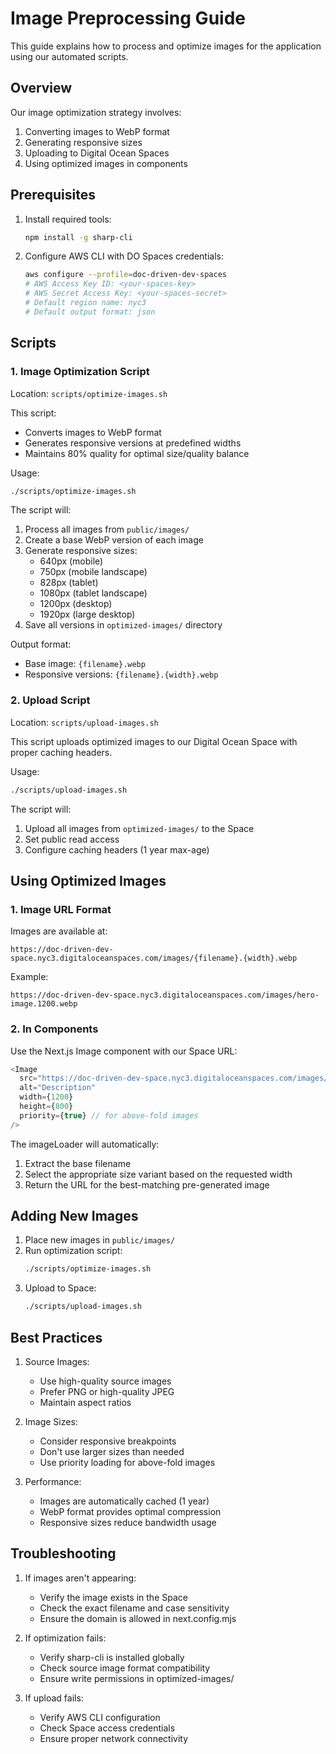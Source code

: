# Image Preprocessing Guide

This guide explains how to process and optimize images for the application using our automated scripts.

## Overview

Our image optimization strategy involves:
1. Converting images to WebP format
2. Generating responsive sizes
3. Uploading to Digital Ocean Spaces
4. Using optimized images in components

## Prerequisites

1. Install required tools:
   ```bash
   npm install -g sharp-cli
   ```

2. Configure AWS CLI with DO Spaces credentials:
   ```bash
   aws configure --profile=doc-driven-dev-spaces
   # AWS Access Key ID: <your-spaces-key>
   # AWS Secret Access Key: <your-spaces-secret>
   # Default region name: nyc3
   # Default output format: json
   ```

## Scripts

### 1. Image Optimization Script
Location: `scripts/optimize-images.sh`

This script:
- Converts images to WebP format
- Generates responsive versions at predefined widths
- Maintains 80% quality for optimal size/quality balance

Usage:
```bash
./scripts/optimize-images.sh
```

The script will:
1. Process all images from `public/images/`
2. Create a base WebP version of each image
3. Generate responsive sizes:
   - 640px (mobile)
   - 750px (mobile landscape)
   - 828px (tablet)
   - 1080px (tablet landscape)
   - 1200px (desktop)
   - 1920px (large desktop)
4. Save all versions in `optimized-images/` directory

Output format:
- Base image: `{filename}.webp`
- Responsive versions: `{filename}.{width}.webp`

### 2. Upload Script
Location: `scripts/upload-images.sh`

This script uploads optimized images to our Digital Ocean Space with proper caching headers.

Usage:
```bash
./scripts/upload-images.sh
```

The script will:
1. Upload all images from `optimized-images/` to the Space
2. Set public read access
3. Configure caching headers (1 year max-age)

## Using Optimized Images

### 1. Image URL Format

Images are available at:
```
https://doc-driven-dev-space.nyc3.digitaloceanspaces.com/images/{filename}.{width}.webp
```

Example:
```
https://doc-driven-dev-space.nyc3.digitaloceanspaces.com/images/hero-image.1200.webp
```

### 2. In Components

Use the Next.js Image component with our Space URL:

```typescript
<Image
  src="https://doc-driven-dev-space.nyc3.digitaloceanspaces.com/images/example.webp"
  alt="Description"
  width={1200}
  height={800}
  priority={true} // for above-fold images
/>
```

The imageLoader will automatically:
1. Extract the base filename
2. Select the appropriate size variant based on the requested width
3. Return the URL for the best-matching pre-generated image

## Adding New Images

1. Place new images in `public/images/`
2. Run optimization script:
   ```bash
   ./scripts/optimize-images.sh
   ```
3. Upload to Space:
   ```bash
   ./scripts/upload-images.sh
   ```

## Best Practices

1. Source Images:
   - Use high-quality source images
   - Prefer PNG or high-quality JPEG
   - Maintain aspect ratios

2. Image Sizes:
   - Consider responsive breakpoints
   - Don't use larger sizes than needed
   - Use priority loading for above-fold images

3. Performance:
   - Images are automatically cached (1 year)
   - WebP format provides optimal compression
   - Responsive sizes reduce bandwidth usage

## Troubleshooting

1. If images aren't appearing:
   - Verify the image exists in the Space
   - Check the exact filename and case sensitivity
   - Ensure the domain is allowed in next.config.mjs

2. If optimization fails:
   - Verify sharp-cli is installed globally
   - Check source image format compatibility
   - Ensure write permissions in optimized-images/

3. If upload fails:
   - Verify AWS CLI configuration
   - Check Space access credentials
   - Ensure proper network connectivity
